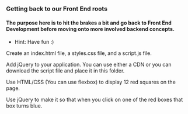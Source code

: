### Getting back to our Front End roots

#### The purpose here is to hit the brakes a bit and go back to Front End Development before moving onto more involved backend concepts.

* Hint: Have fun :)

Create an index.html file, a styles.css file, and a script.js file.

Add jQuery to your application.  You can use either a CDN or you can download the script file and place it in this folder.

Use HTML/CSS (You can use flexbox) to display 12 red squares on the page.

Use jQuery to make it so that when you click on one of the red boxes that box turns blue.
